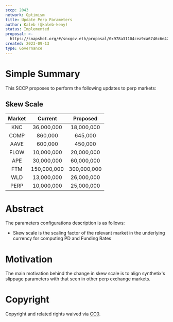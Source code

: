 ```yaml
---
sccp: 2043
network: Optimism
title: Update Perp Parameters
author: Kaleb (@kaleb-keny)
status: Implemented
proposal: >-
  https://snapshot.org/#/snxgov.eth/proposal/0x978a31104cea9ca6746c6e425865b82cd4b4dd3b5604dbc3308298e40579b760
created: 2023-09-13
type: Governance
---
```


# Simple Summary

This SCCP proposes to perform the following updates to perp markets:

## Skew Scale

| **Market** 	| **Current** 	| **Proposed** 	|
|:----------:	|:-----------:	|:------------:	|
|     KNC    	|  36,000,000 	|  18,000,000  	|
|    COMP    	|   860,000   	|    645,000   	|
|    AAVE    	|   600,000   	|    450,000   	|
|    FLOW    	|  10,000,000 	|  20,000,000  	|
|     APE    	|  30,000,000 	|  60,000,000  	|
|     FTM    	| 150,000,000 	|  300,000,000 	|
|     WLD    	|  13,000,000 	|  26,000,000  	|
|    PERP    	|  10,000,000 	|  25,000,000  	|

# Abstract


The parameters configurations description is as follows:

- Skew scale is the scaling factor of the relevant market in the underlying currency for computing PD and Funding Rates

# Motivation

The main motivation behind the change in skew scale is to align synthetix's slippage parameters with that seen in other perp exchange markets. 

# Copyright

Copyright and related rights waived via [CC0](https://creativecommons.org/publicdomain/zero/1.0/).


